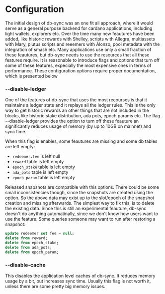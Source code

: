 # Configuration

The initial design of db-sync was an one fit all approach, where it would serve as a general purpose backend for cardano applications, including light wallets, explorers etc. Over the time many new feautures have been added, like historic rewards with Shelley, scripts with Allegra, multiassets with Mary, plutus scripts and reeemers with Alonzo, pool metadata with the integration of smash etc. Many applications use only a small fraction of these feautures, but db-sync needs to use the resources that all these features require. It is reasonable to introduce flags and options that turn off some of these features, expecially the most expensive ones in terms of performance. These configuration options require proper documentation, which is presented below

### --disable-ledger

One of the features of db-sync that uses the most recourses is that it maintains a ledger state and it replays all the ledger rules. This is the only way to get historic rewards an other things that are not included in the blocks, like historic stake distribution, ada pots, epoch params etc. The flag --disable-ledger provides the option to turn off these feauture an significantly reduces usage of memory (by up to 10GB on mainnet) and sync time.

When this flag is enables, some feautures are missing and some db tables are left empty:
- `redeemer.fee` is left null
- `reward` table is left empty
- `epoch_stake` table is left empty
- `ada_pots` table is left empty
- `epoch_param` table is left empty

Released snapshots are compatible with this options. There could be some small inconsistencies though, since the snapshots are created using the option. So the above data may exist up to the slot/epoch of the snapshot creation and missing afterwards. The simplest way to fix this, is to delete the existing data. Since this is still an experimental feauture, db-sync doesn't do anything automatinally, since we don't know how users want to use the feature.
Some queries someone may want to run after restoring a snapshot:

```sql
update redeemer set fee = null;
delete from reward;
delete from epoch_stake;
delete from ada_pots;
delete from epoch_param;
```

### --disable-cache

This disables the application level caches of db-sync. It reduces memory usage by a bit, but increases sync time. Usually this flag is not worth it, unless there are some pretty big memory issues.